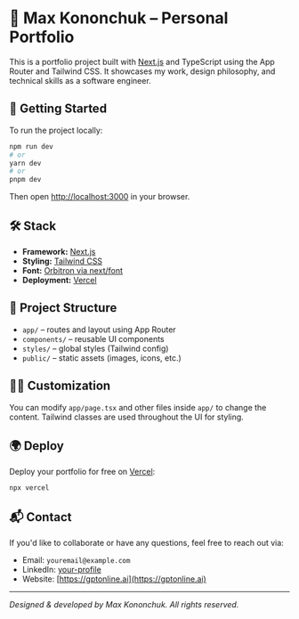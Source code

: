 # 💼 Max Kononchuk – Personal Portfolio

This is a portfolio project built with [Next.js](https://nextjs.org) and TypeScript using the App Router and Tailwind CSS. It showcases my work, design philosophy, and technical skills as a software engineer.

## 🚀 Getting Started

To run the project locally:

```bash
npm run dev
# or
yarn dev
# or
pnpm dev
```

Then open [http://localhost:3000](http://localhost:3000) in your browser.

## 🛠 Stack

- **Framework:** [Next.js](https://nextjs.org)
- **Styling:** [Tailwind CSS](https://tailwindcss.com)
- **Font:** [Orbitron via next/font](https://nextjs.org/docs/app/building-your-application/optimizing/fonts)
- **Deployment:** [Vercel](https://vercel.com)

## 📁 Project Structure

- `app/` – routes and layout using App Router
- `components/` – reusable UI components
- `styles/` – global styles (Tailwind config)
- `public/` – static assets (images, icons, etc.)

## 🧑‍💻 Customization

You can modify `app/page.tsx` and other files inside `app/` to change the content. Tailwind classes are used throughout the UI for styling.

## 🌍 Deploy

Deploy your portfolio for free on [Vercel](https://vercel.com):

```bash
npx vercel
```

## 📬 Contact

If you'd like to collaborate or have any questions, feel free to reach out via:

- Email: `youremail@example.com`
- LinkedIn: [your-profile](https://linkedin.com/in/yourprofile)
- Website: [https://gptonline.ai](https://gptonline.ai)

---

*Designed & developed by Max Kononchuk. All rights reserved.*

